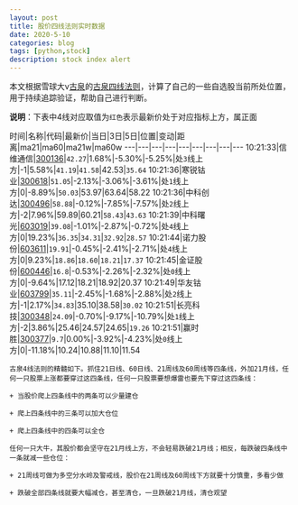 ```yaml
---
layout: post
title: 股价四线法则实时数据
date: 2020-5-10
categories: blog
tags: [python,stock]
description: stock index alert
---
```



本文根据雪球大v[古泉](https://xueqiu.com/u/7148646888)的[古泉四线法则](https://xueqiu.com/7148646888/130498192)，计算了自己的一些自选股当前所处位置，用于持续追踪验证，帮助自己进行判断。

**说明**：下表中4线对应取值为`红色`表示最新价处于对应指标上方，属正面

时间|名称|代码|最新价|当日|3日|5日|位置|变动|距离|ma21|ma60|ma21w|ma60w
---|---|---|---|---|---|---|---|---
10:21:33|信维通信|[300136](https://xueqiu.com/S/SZ300136)|`42.27`|1.68%|-5.30%|-5.25%|处`3`线上方|-1|5.58%|`41.19`|`41.58`|42.53|`35.64`
10:21:36|寒锐钴业|[300618](https://xueqiu.com/S/SZ300618)|`51.05`|-2.13%|-3.06%|-3.61%|处`1`线上方|0|-8.89%|`50.03`|53.97|63.64|58.22
10:21:36|中科创达|[300496](https://xueqiu.com/S/SZ300496)|`58.88`|-0.12%|-7.85%|-7.57%|处`2`线上方|-2|7.96%|59.89|60.21|`58.43`|`43.63`
10:21:39|中科曙光|[603019](https://xueqiu.com/S/SH603019)|`39.08`|-1.01%|-2.87%|-0.72%|处`4`线上方|0|19.23%|`36.35`|`34.31`|`32.92`|`28.57`
10:21:44|诺力股份|[603611](https://xueqiu.com/S/SH603611)|`19.91`|-0.45%|-2.41%|-2.71%|处`4`线上方|0|9.23%|`18.86`|`18.60`|`18.21`|`17.37`
10:21:45|金证股份|[600446](https://xueqiu.com/S/SH600446)|`16.8`|-0.53%|-2.26%|-2.32%|处`0`线上方|0|-9.64%|17.12|18.21|18.92|20.37
10:21:49|华友钴业|[603799](https://xueqiu.com/S/SH603799)|`35.11`|-2.45%|-1.68%|-2.88%|处`2`线上方|-1|2.17%|`34.83`|35.10|38.58|`30.02`
10:21:51|长亮科技|[300348](https://xueqiu.com/S/SZ300348)|`24.09`|-0.70%|-9.17%|-10.79%|处`1`线上方|-2|3.86%|25.46|24.57|24.65|`19.26`
10:21:51|赢时胜|[300377](https://xueqiu.com/S/SZ300377)|`9.7`|0.00%|-3.92%|-4.23%|处`0`线上方|0|-11.18%|10.24|10.88|11.10|11.54

```
古泉4线法则的精髓如下。抓住21日线、60日线、21周线及60周线等四条线，外加21月线，任何一只股票上涨都要穿过这四条线，任何一只股票要想爆雷也要先下穿过这四条线：

+ 当股价爬上四条线中的两条可以少量建仓

+ 爬上四条线中的三条可以加大仓位

+ 爬上四条线中的四条可以全仓

任何一只大牛，其股价都会坚守在21月线上方，不会轻易跌破21月线；相反，每跌破四条线中一条就减一些仓位：

+ 21周线可做为多空分水岭及警戒线，股价在21周线及60周线下方就要十分慎重，多看少做

+ 跌破全部四条线就要大幅减仓，甚至清仓，一旦跌破21月线，清仓观望
```